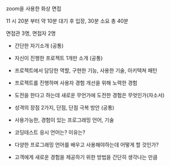 zoom을 사용한 화상 면접

11 시 20분 부터 약 10분 대기 후 입장, 30분 소요 총 40분

면접관 3명, 면접자 2명

- 간단한 자기소개 (공통)
- 자신이 진행한 프로젝트 1개만 소개 (공통)
- 프로젝트에서 담당한 역할, 구현한 기능, 사용한 기술, 아키텍쳐 패턴
- 프로젝트를 진행하며 사용자 경험 개선을 위해 노력한 경험

- 도전을 한다고 하는데 새로운 무언가에 도전한 경험은 무엇인가(자소서)
- 성격의 장점 2가지, 단점, 단점 극복 방안 (공통)

- 사용가능한, 경험이 있는 프로그래밍 언어, 기술
- 코딩테스트 응시 언어는? 이유는?
- 다양한 프로그래밍 언어를 배우고 사용해야하는데 어떻게 할 것인가?

- 고객에게 새로운 경험을 제공하기 위한 방법을 간단히 생각나는 만큼
  
